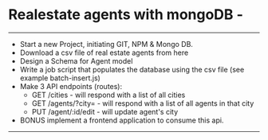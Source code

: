 # Realestate agents with mongoDB -

---

- Start a new Project, initiating GIT, NPM & Mongo DB.
- Download a csv file of real estate agents from here
- Design a Schema for Agent model
- Write a job script that populates the database using the csv file (see example batch-insert.js)
- Make 3 API endpoints (routes):
  - GET /cities - will respond with a list of all cities
  - GET /agents/?city=<city> - will respond with a list of all agents in that city
  - PUT /agent/:id/edit - will update agent's city
- BONUS implement a frontend application to consume this api.

---
